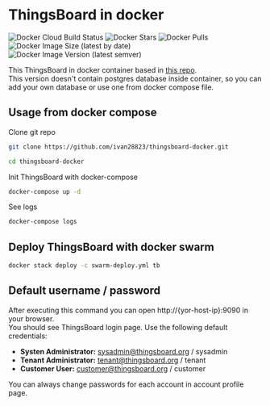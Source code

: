 # ThingsBoard in docker

![Docker Cloud Build Status](https://img.shields.io/docker/cloud/build/ivan28823/thingsboard?style=plastic)
![Docker Stars](https://img.shields.io/docker/stars/ivan28823/thingsboard?style=plastic)
![Docker Pulls](https://img.shields.io/docker/pulls/ivan28823/thingsboard?style=plastic)
![Docker Image Size (latest by date)](https://img.shields.io/docker/image-size/ivan28823/thingsboard?style=plastic)
![Docker Image Version (latest semver)](https://img.shields.io/docker/v/ivan28823/thingsboard?sort=semver&style=plastic)

This ThingsBoard in docker container based in [this repo](https://hub.docker.com/r/thingsboard/tb-postgres). \
This version doesn't contain postgres database inside container, so you can add your own database or use one from docker compose file.

## Usage from docker compose

Clone git repo
```sh
git clone https://github.com/ivan28823/thingsboard-docker.git

cd thingsboard-docker
```

Init ThingsBoard with docker-compose
```sh
docker-compose up -d 
```

See logs
```sh
docker-compose logs
```

## Deploy ThingsBoard with docker swarm
```sh
docker stack deploy -c swarm-deploy.yml tb
```

## Default username / password

After executing this command you can open http://{yor-host-ip}:9090 in your browser. \
You should see ThingsBoard login page. Use the following default credentials:

- **Systen Administrator:** sysadmin@thingsboard.org / sysadmin
- **Tenant Administrator:** tenant@thingsboard.org / tenant
- **Customer User:** customer@thingsboard.org / customer

You can always change passwords for each account in account profile page.
